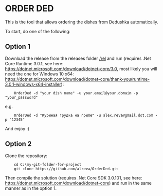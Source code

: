 # ORDER DED

This is the tool that allows ordering the dishes from Dedushka automatically.

To start, do one of the following:

## Option 1

Download the release from the releases folder [/rel](https://github.com/alreva/OrderDed/tree/master/OrderDed/rel) and run (requires .Net Core Runtime 3.0.1, see here: https://dotnet.microsoft.com/download/dotnet-core/3.0, most likely you will need the one for Windows 10 x64: https://dotnet.microsoft.com/download/dotnet-core/thank-you/runtime-3.0.1-windows-x64-installer):

```CMD
    OrderDed -d "your dish name" -u your.email@your.domain -p "your_password"
```

e.g.
```CMD
    OrderDed -d "Куриная грудка на гриле" -u alex.reva@gmail.dot.com -p "12345"
```

And enjoy :)

## Option 2

Clone the repository:

```CMD
    cd C:\my-git-folder-for-project
    git clone https://github.com/alreva/OrderDed.git
```

Then compile the solution (requires .Net Core SDK 3.0.101, see here: https://dotnet.microsoft.com/download/dotnet-core) and run in the same manner as in the option 1.
